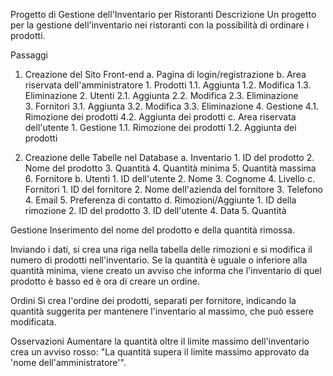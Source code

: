 Progetto di Gestione dell'Inventario per Ristoranti
Descrizione
Un progetto per la gestione dell'inventario nei ristoranti con la possibilità di ordinare i prodotti.

Passaggi
1. Creazione del Sito Front-end
    a. Pagina di login/registrazione
    b. Area riservata dell'amministratore
        1. Prodotti
            1.1. Aggiunta
            1.2. Modifica
            1.3. Eliminazione
        2. Utenti
            2.1. Aggiunta
            2.2. Modifica
            2.3. Eliminazione    
        3. Fornitori
            3.1. Aggiunta
            3.2. Modifica
            3.3. Eliminazione
        4. Gestione
            4.1. Rimozione dei prodotti
            4.2. Aggiunta dei prodotti
    c. Area riservata dell'utente
        1. Gestione
            1.1. Rimozione dei prodotti
            1.2. Aggiunta dei prodotti

2. Creazione delle Tabelle nel Database
    a. Inventario
        1. ID del prodotto
        2. Nome del prodotto
        3. Quantità
        4. Quantità minima
        5. Quantità massima
        6. Fornitore
    b. Utenti
        1. ID dell'utente
        2. Nome
        3. Cognome
        4. Livello
    c. Fornitori
        1. ID del fornitore
        2. Nome dell'azienda del fornitore
        3. Telefono
        4. Email
        5. Preferenza di contatto 
    d. Rimozioni/Aggiunte
        1. ID della rimozione
        2. ID del prodotto
        3. ID dell'utente
        4. Data
        5. Quantità

Gestione
Inserimento del nome del prodotto e della quantità rimossa.

Inviando i dati, si crea una riga nella tabella delle rimozioni e si modifica il numero di prodotti nell'inventario. Se la quantità è uguale o inferiore alla quantità minima, viene creato un avviso che informa che l'inventario di quel prodotto è basso ed è ora di creare un ordine.

Ordini
Si crea l'ordine dei prodotti, separati per fornitore, indicando la quantità suggerita per mantenere l'inventario al massimo, che può essere modificata.

Osservazioni
Aumentare la quantità oltre il limite massimo dell'inventario crea un avviso rosso: "La quantità supera il limite massimo approvato da 'nome dell'amministratore'".